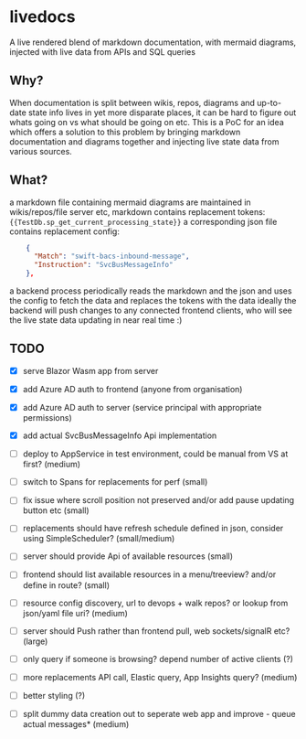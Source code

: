 # livedocs

A live rendered blend of markdown documentation, with mermaid diagrams, injected with live data from APIs and SQL queries

## Why?

When documentation is split between wikis, repos, diagrams and up-to-date state info lives in yet more disparate places, it can be hard to figure out whats going on vs what should be going on etc. 
This is a PoC for an idea which offers a solution to this problem by bringing markdown documentation and diagrams together and injecting live state data from various sources.

## What?

a markdown file containing mermaid diagrams are maintained in wikis/repos/file server etc, markdown contains replacement tokens: `{{TestDb.sp_get_current_processing_state}}`
a corresponding json file contains replacement config:
```json
    {
      "Match": "swift-bacs-inbound-message",
      "Instruction": "SvcBusMessageInfo"
    },
```
a backend process periodically reads the markdown and the json and uses the config to fetch the data and replaces the tokens with the data
ideally the backend will push changes to any connected frontend clients, who will see the live state data updating in near real time :)

## TODO

* [x] serve Blazor Wasm app from server
* [x] add Azure AD auth to frontend (anyone from organisation)
* [x] add Azure AD auth to server (service principal with appropriate permissions)
* [x] add actual SvcBusMessageInfo Api implementation 
* [ ] deploy to AppService in test environment, could be manual from VS at first? (medium)
* [ ] switch to Spans for replacements for perf (small)
* [ ] fix issue where scroll position not preserved and/or add pause updating button etc (small)
* [ ] replacements should have refresh schedule defined in json, consider using SimpleScheduler? (small/medium)
* [ ] server should provide Api of available resources (small)
* [ ] frontend should list available resources in a menu/treeview? and/or define in route? (small)
* [ ] resource config discovery, url to devops + walk repos? or lookup from json/yaml file uri? (medium)
* [ ] server should Push rather than frontend pull, web sockets/signalR etc? (large)
* [ ] only query if someone is browsing? depend number of active clients (?)
* [ ] more replacements API call, Elastic query, App Insights query? (medium)
* [ ] better styling (?)
* [ ] split dummy data creation out to seperate web app and improve - queue actual messages* (medium)

